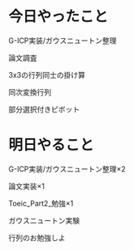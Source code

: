 # 今日やったこと
G-ICP実装/ガウスニュートン整理

論文調査

3x3の行列同士の掛け算

同次変換行列

部分選択付きピボット



# 明日やること
G-ICP実装/ガウスニュートン整理×2

論文実装×1

Toeic_Part2_勉強×1

ガウスニュートン実験

行列のお勉強しよ



